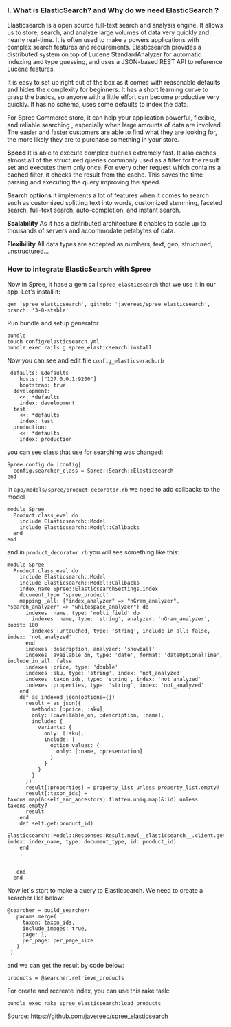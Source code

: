 ### I. What is ElasticSearch? and Why do we need ElasticSearch ?

Elasticsearch is a open source full-text search and analysis engine. It allows us to store, search, and analyze large volumes of data very quickly and nearly real-time. It is often used to make a powers applications with complex search features and requirements. Elasticsearch provides a distributed system on top of Lucene StandardAnalyzer for automatic indexing and type guessing, and uses a JSON-based REST API to reference Lucene features.

It is easy to set up right out of the box as it comes with reasonable defaults and hides the complexity for beginners. It has a short learning curve to grasp the basics, so anyone with a little effort can become productive very quickly. It has no schema, uses some defaults to index the data.

For Spree Commerce store, it can help your application powerful, flexible, and reliable searching , especially when large amounts of data are involved. The easier and faster customers are able to find what they are looking for, the more likely they are to purchase something in your store.

**Speed**
It is able to execute complex queries extremely fast. It also caches almost all of the structured queries commonly used as a filter for the result set and executes them only once. For every other request which contains a cached filter, it checks the result from the cache. This saves the time parsing and executing the query improving the speed.

**Search options**
It implements a lot of features when it comes to search such as customized splitting text into words, customized stemming, faceted search, full-text search, auto-completion, and instant search. 

**Scalability**
As it has a distributed architecture it enables to scale up to thousands of servers and accommodate petabytes of data.

**Flexibility**
All data types are accepted as numbers, text, geo, structured, unstructured...

### How to integrate ElasticSearch with Spree
Now in Spree, it hase a gem call `spree_elasticsearch` that we use it in our app. Let's install it:
```
gem 'spree_elasticsearch', github: 'javereec/spree_elasticsearch', branch: '3-0-stable'
```
Run bundle and setup generator
```
bundle
touch config/elasticsearch.yml
bundle exec rails g spree_elasticsearch:install
```

Now you can see and edit file `config_elasticserach.rb`
```
 defaults: &defaults
    hosts: ["127.0.0.1:9200"]
    bootstrap: true
  development:
    <<: *defaults
    index: development
  test:
    <<: *defaults
    index: test
  production:
    <<: *defaults
    index: production
```
you can see class that use for searching was changed:
```
Spree.config do |config|
  config.searcher_class = Spree::Search::Elasticsearch
end
```
In `app/models/spree/product_decorator.rb` we need to add callbacks to the model
```
module Spree
  Product.class_eval do
    include Elasticsearch::Model
    include Elasticsearch::Model::Callbacks
  end
end
```

and in `product_decorator.rb` you will see something like this:
```
module Spree
  Product.class_eval do
    include Elasticsearch::Model
    include Elasticsearch::Model::Callbacks
    index_name Spree::ElasticsearchSettings.index
    document_type 'spree_product'
    mapping _all: {"index_analyzer" => "nGram_analyzer", "search_analyzer" => "whitespace_analyzer"} do
      indexes :name, type: 'multi_field' do
        indexes :name, type: 'string', analyzer: 'nGram_analyzer', boost: 100
        indexes :untouched, type: 'string', include_in_all: false, index: 'not_analyzed'
      end
      indexes :description, analyzer: 'snowball'
      indexes :available_on, type: 'date', format: 'dateOptionalTime', include_in_all: false
      indexes :price, type: 'double'
      indexes :sku, type: 'string', index: 'not_analyzed'
      indexes :taxon_ids, type: 'string', index: 'not_analyzed'
      indexes :properties, type: 'string', index: 'not_analyzed'
    end
    def as_indexed_json(options={})
      result = as_json({
        methods: [:price, :sku],
        only: [:available_on, :description, :name],
        include: {
          variants: {
            only: [:sku],
            include: {
              option_values: {
                only: [:name, :presentation]
              }
            }
          }
        }
      })
      result[:properties] = property_list unless property_list.empty?
      result[:taxon_ids] = taxons.map(&:self_and_ancestors).flatten.uniq.map(&:id) unless taxons.empty?
      result
    end
    def self.get(product_id)
      Elasticsearch::Model::Response::Result.new(__elasticsearch__.client.get index: index_name, type: document_type, id: product_id)
    end
    .
    .
    .
   end
  end
```

Now let's start to  make a query to Elasticsearch. We need to create a searcher like below:
```
@searcher = build_searcher(
   params.merge(
     taxon: taxon_ids,
     include_images: true,
     page: 1,
     per_page: per_page_size
   )
 )
```

and we can get the result by code below:
```
products = @searcher.retrieve_products
```

For create and recreate index, you can use this rake task:
```
bundle exec rake spree_elasticsearch:load_products
```

Source: https://github.com/javereec/spree_elasticsearch